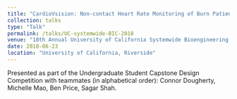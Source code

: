 ```yaml
---
title: "CardioVsision: Non-contact Heart Rate Monitoring of Burn Patientss"
collection: talks
type: "Talk"
permalink: /talks/UC-systemwide-BIC-2018
venue: "18th Annual University of California Systemwide Bioengineering Symposium"
date: 2018-06-23
location: "University of California, Riverside"
---
```


Presented as part of the Undergraduate Student Capstone Design Competition with teammates (in alphabetical order): Connor Dougherty, Michelle Mao, Ben Price, Sagar Shah.
